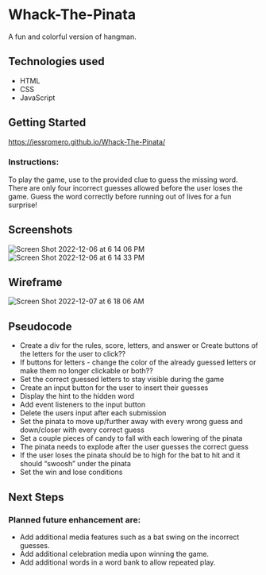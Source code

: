 # Whack-The-Pinata

A fun and colorful version of hangman.


## Technologies used

- HTML
- CSS
- JavaScript

## Getting Started

https://jessromero.github.io/Whack-The-Pinata/

### Instructions:
To play the game, use to the provided clue to guess the missing word. There are only four incorrect guesses allowed before the user loses the game. Guess the word correctly before running out of lives for a fun surprise! 
  


## Screenshots
![Screen Shot 2022-12-06 at 6 14 06 PM](https://user-images.githubusercontent.com/116606658/206202232-9a6b2a06-d3f1-4f35-b04e-71728cbcf8b3.png)
![Screen Shot 2022-12-06 at 6 14 33 PM](https://user-images.githubusercontent.com/116606658/206202238-59a60aaa-034d-48d9-999e-9e45c302c0ff.png)


## Wireframe
![Screen Shot 2022-12-07 at 6 18 06 AM](https://user-images.githubusercontent.com/116606658/206202839-ae47148e-c296-40e4-b64b-01b56a349a6f.png)


## Pseudocode
- Create a div for the rules, score, letters, and answer or Create buttons of the letters for the user to click??
- If buttons for letters - change the color of the already guessed letters or make them no longer clickable or both??
- Set the correct guessed letters to stay visible during the game
- Create an input button for the user to insert their guesses
- Display the hint to the hidden word
- Add event listeners to the input button
- Delete the users input after each submission
- Set the pinata to move up/further away with every wrong guess and down/closer with every correct guess
- Set a couple pieces of candy to fall with each lowering of the pinata
- The pinata needs to explode after the user  guesses the correct guess   
- If the user loses the pinata should be to high for the bat to hit and it should “swoosh” under the pinata
- Set the win and lose conditions


## Next Steps
### Planned future enhancement are:
- Add additional media features such as a bat swing on the incorrect guesses. 
- Add additional celebration media upon winning the game.
- Add additional words in a word bank to allow repeated play. 
